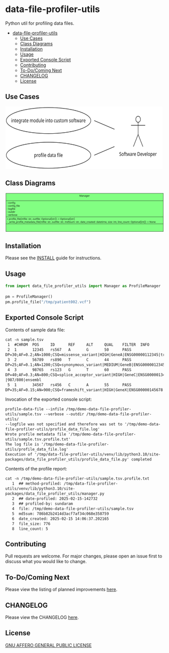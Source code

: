 # data-file-profiler-utils
Python util for profiling data files.

- [data-file-profiler-utils](#data-file-profiler-utils)
  - [Use Cases](#use-cases)
  - [Class Diagrams](#class-diagrams)
  - [Installation](#installation)
  - [Usage](#usage)
  - [Exported Console Script](#exported-console-script)
  - [Contributing](#contributing)
  - [To-Do/Coming Next](#to-docoming-next)
  - [CHANGELOG](#changelog)
  - [License](#license)


## Use Cases

<img src="use_cases.png" width="500" height="200" alt="Use Cases diagram">


## Class Diagrams

![class diagrams](class_diagrams.png)

## Installation

Please see the [INSTALL](docs/INSTALL.md) guide for instructions.

## Usage

```python
from import data_file_profiler_utils import Manager as ProfileManager

pm = ProfileManager()
pm.profile_file("/tmp/patient002.vcf")
```
## Exported Console Script


Contents of sample data file:


```shell
cat -n sample.tsv                      
 1  #CHROM  POS     ID      REF     ALT     QUAL    FILTER  INFO
 2  1       12345   rs567   A       G       50      PASS    DP=30;AF=0.2;AN=1000;CSQ=missense_variant|HIGH|GeneA|ENSG00000112345|transcriptA|ENST00000234567|protein_coding|1/10|c.123C>T|p.Arg41Trp|123/1000|ensembl
 3  2       56789   rs890   T       C       44      PASS    DP=25;AF=0.1;AN=1200;CSQ=synonymous_variant|MEDIUM|GeneB|ENSG00000123456|transcriptB|ENST00000345678|protein_coding|5/20|c.567A>G|p.Ala189Ala|567/1200|ensembl
 4  3       98765   rs123   G       T       60      PASS    DP=40;AF=0.3;AN=800;CSQ=splice_acceptor_variant|HIGH|GeneC|ENSG00000134567|transcriptC|ENST00000456789|protein_coding|2/15|c.987+1G>T|p.?|987/800|ensembl
 5  1       34567   rs456   C       A       55      PASS    DP=35;AF=0.15;AN=900;CSQ=frameshift_variant|HIGH|GeneX|ENSG00000145678|transcriptX|ENST00000567890|protein_coding|8/25|c.345_346insT|p.Leu116Phefs*12|345/900|ensembl
```

Invocation of the exported console script:

```shell
profile-data-file --infile /tmp/demo-data-file-profiler-utils/sample.tsv --verbose --outdir /tmp/demo-data-file-profiler-utils/
--logfile was not specified and therefore was set to '/tmp/demo-data-file-profiler-utils/profile_data_file.log'
Wrote profile metadata file '/tmp/demo-data-file-profiler-utils/sample.tsv.profile.txt'
The log file is '/tmp/demo-data-file-profiler-utils/profile_data_file.log'
Execution of '/tmp/data-file-profiler-utils/venv/lib/python3.10/site-packages/data_file_profiler_utils/profile_data_file.py' completed
```

Contents of the profile report:

```cat
cat -n /tmp/demo-data-file-profiler-utils/sample.tsv.profile.txt
   1  ## method-profiled: /tmp/data-file-profiler-utils/venv/lib/python3.10/site-packages/data_file_profiler_utils/manager.py
   2  ## date-profiled: 2025-02-15-142732
   3  ## profiled-by: sundaram
   4  file: /tmp/demo-data-file-profiler-utils/sample.tsv
   5  md5sum: 786b82b2414d3acf7af34c068e358759
   6  date_created: 2025-02-15 14:06:37.202165
   7  file_size: 776
   8  line_count: 5
```


## Contributing

Pull requests are welcome. For major changes, please open an issue first
to discuss what you would like to change.

## To-Do/Coming Next

Please view the listing of planned improvements [here](docs/TODO.md).

## CHANGELOG

Please view the CHANGELOG [here](docs/CHANGELOG.md).

## License

[GNU AFFERO GENERAL PUBLIC LICENSE](docs/LICENSE)
